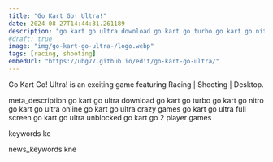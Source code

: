 ```yaml
---
title: "Go Kart Go! Ultra!"
date: 2024-08-27T14:44:31.261189
description: "go kart go ultra download go kart go turbo go kart go nitro go kart go ultra online go kart go ultra crazy games go kart go ultra full screen go kart go ultra unblocked go kart go 2 player games"
#draft: true
image: "img/go-kart-go-ultra-/logo.webp"
tags: [racing, shooting]
embedUrl: "https://ubg77.github.io/edit/go-kart-go-ultra/"
---
```


Go Kart Go! Ultra! is an exciting game featuring Racing | Shooting | Desktop.

meta_description
go kart go ultra download go kart go turbo go kart go nitro go kart go ultra online go kart go ultra crazy games go kart go ultra full screen go kart go ultra unblocked go kart go 2 player games


keywords
ke


news_keywords
kne
